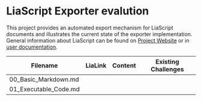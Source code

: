 # LiaScript Exporter evalution

This project provides an automated export mechanism for LiaScript documents and illustrates the current state of the exporter implementation.
General information about LiaScript can be found on [Project Website](https://liascript.github.io/) or in [user documentation](https://liascript.github.io/course/?https://raw.githubusercontent.com/LiaScript/docs/master/README.md#1).

| Filename              | LiaLink | Content | Existing Challenges |
| --------------------- | ------- | ------- | ------------------- |
| 00_Basic_Markdown.md  |         |         |                     |
| 01_Executable_Code.md |         |         |                     |
